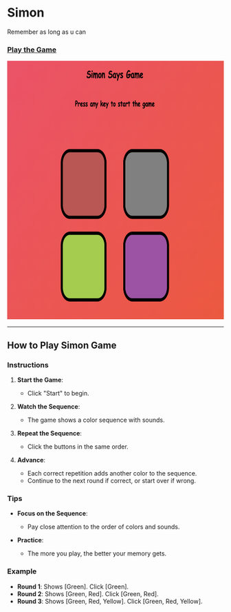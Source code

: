 # Simon
Remember as long as u can

### [Play the Game](https://whereissimon.netlify.app/)


<div align="center">
  <img src="Game_demo.png" alt="Game" width="800" height="600">
</div>

----
## How to Play Simon Game

### Instructions

1. **Start the Game**:
   - Click "Start" to begin.

2. **Watch the Sequence**:
   - The game shows a color sequence with sounds.

3. **Repeat the Sequence**:
   - Click the buttons in the same order.

4. **Advance**:
   - Each correct repetition adds another color to the sequence.
   - Continue to the next round if correct, or start over if wrong.

### Tips

- **Focus on the Sequence**:
  - Pay close attention to the order of colors and sounds.

- **Practice**:
  - The more you play, the better your memory gets.

### Example

- **Round 1**: Shows [Green]. Click [Green].
- **Round 2**: Shows [Green, Red]. Click [Green, Red].
- **Round 3**: Shows [Green, Red, Yellow]. Click [Green, Red, Yellow].
